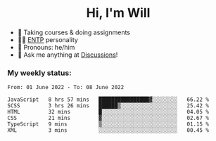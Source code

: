 <h1 align="center">Hi, I'm Will</h1>


-   :seedling: Taking courses & doing assignments
-   :man_scientist: [ENTP](https://www.16personalities.com/entp-personality) personality
-   :man: Pronouns: he/him
-   :thought_balloon: Ask me anything at [Discussions](https://github.com/willjoje/willjoje/discussions/new)!

### My weekly status:
<!--START_SECTION:waka-->

```text
From: 01 June 2022 - To: 08 June 2022

JavaScript   8 hrs 57 mins   ████████████████▓░░░░░░░░   66.22 %
SCSS         3 hrs 26 mins   ██████▒░░░░░░░░░░░░░░░░░░   25.42 %
HTML         32 mins         █░░░░░░░░░░░░░░░░░░░░░░░░   04.05 %
CSS          21 mins         ▓░░░░░░░░░░░░░░░░░░░░░░░░   02.67 %
TypeScript   9 mins          ▒░░░░░░░░░░░░░░░░░░░░░░░░   01.15 %
XML          3 mins          ░░░░░░░░░░░░░░░░░░░░░░░░░   00.45 %
```

<!--END_SECTION:waka-->
